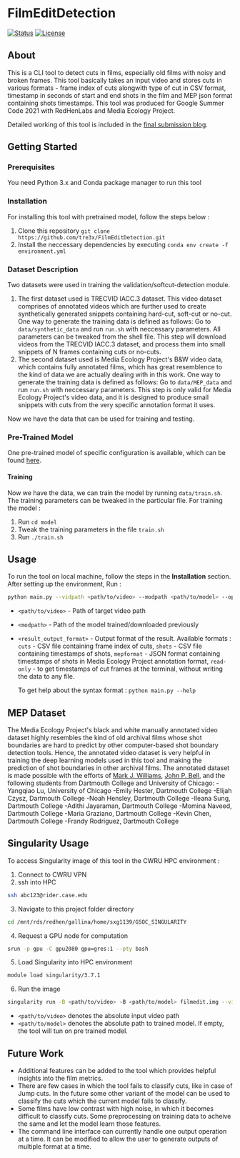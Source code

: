 # FilmEditDetection
[![Status](https://img.shields.io/badge/status-active-success.svg)]() 
[![License](https://img.shields.io/badge/license-MIT-blue.svg)](/LICENSE)

## About
This is a CLI tool to detect cuts in films, especially old films with noisy and broken frames. This tool basically takes an input video and stores cuts in various formats - frame index of cuts alongwith type of cut in CSV format, timestamp in seconds of start and end shots in the film and MEP json format containing shots timestamps. 
This tool was produced for Google Summer Code 2021 with RedHenLabs and Media Ecology Project. 

Detailed working of this tool is included in the [final submission blog](https://gsocblog-tre3x.netlify.app/final-project.html).

## Getting Started


### Prerequisites
You need Python 3.x and Conda package manager to run this tool

### Installation
For installing this tool with pretrained model, follow the steps below :
1. Clone this repository `git clone https://github.com/tre3x/FilmEditDetection.git`
2. Install the neccessary dependencies by executing `conda env create -f environment.yml`

### Dataset Description
Two datasets were used in training the validation/softcut-detection module.
1. The first dataset used is TRECVID IACC.3 dataset. This video dataset comprises of annotated videos which are further used to create synthetically generated snippets containing hard-cut, soft-cut or no-cut. One way to generate the training data is defined as follows: Go to `data/synthetic_data` and run `run.sh` with neccessary parameters. All parameters can be tweaked from the shell file. This step will download videos from the TRECVID IACC.3 dataset, and process them into small snippets of N frames containing cuts or no-cuts.
2. The second dataset used is Media Ecology Project's B&W video data, which contains fully annotated films, which has great resemblence to the kind of data we are actually dealing with in this work. One way to generate the training data is defined as follows: Go to `data/MEP_data` and run `run.sh` with neccessary parameters. This step is only valid for Media Ecology Project's video data, and it is designed to produce small snippets with cuts from the very specific annotation format it uses.

Now we have the data that can be used for training and testing.


### Pre-Trained Model
One pre-trained model of specific configuration is available, which can be found [here](https://drive.google.com/file/d/1KdyW31aCh6iD1Ot0RJK-N14-4A4NHNiD/view?usp=sharing).

#### Training
Now we have the data, we can train the model by running `data/train.sh`. The training parameters can be tweaked in the particular file. For training the model :
1. Run `cd model`
2. Tweak the training parameters in the file `train.sh`
3. Run `./train.sh`

## Usage

To run the tool on local machine, follow the steps in the **Installation** section.
After setting up the environment, Run :
```bash
python main.py --vidpath <path/to/video> --modpath <path/to/model> --operation <result_output_format>
```
- `<path/to/video>` - Path of target video path
- `<modpath>` - Path of the model trained/downloaded previously
- `<result_output_format>` - Output format of the result. Available formats : `cuts` - CSV file containing frame index of cuts, `shots` - CSV file containing timestamps of shots, `mepformat` - JSON format containing timestamps of shots in Media Ecology Project annotation format, `read-only` - to get timestamps of cut frames at the terminal, without writing the data to any file.

  To get help about the syntax format : `python main.py --help`

## MEP Dataset
The Media Ecology Project's black and white manually annotated video dataset highly resembles the kind of old archival films whose shot boundaries are hard to predict by other computer-based shot boundary detection tools. Hence, the annotated video dataset is very helpful in training the deep learning models used in this tool and making the prediction of shot boundaries in other archival films. The annotated dataset is made possible with the efforts of [Mark J. Williams](https://faculty-directory.dartmouth.edu/mark-j-williams), [John P. Bell](https://itc.dartmouth.edu/people/john-p-bell), and the following students from Dartmouth College and University of Chicago:
-Yangqiao Lu, University of Chicago
-Emily Hester, Dartmouth College
-Elijah Czysz, Dartmouth College
-Noah Hensley, Dartmouth College
-Ileana Sung, Dartmouth College
-Adithi Jayaraman, Dartmouth College
-Momina Naveed, Dartmouth College
-Maria Graziano, Dartmouth College
-Kevin Chen, Dartmouth College
-Frandy Rodriguez, Dartmouth College
  
## Singularity Usage
To access Singularity image of this tool in the CWRU HPC environment :
1. Connect to CWRU VPN
2. ssh into HPC
```bash
ssh abc123@rider.case.edu
```
3. Navigate to this project folder directory
```bash
cd /mnt/rds/redhen/gallina/home/sxg1139/GSOC_SINGULARITY
```
4. Request a GPU node for computation
```bash
srun -p gpu -C gpu2080 gpu=gres:1 --pty bash
```
5. Load Singularity into HPC environment
```bash
module load singularity/3.7.1
```
6. Run the image
```bash
singularity run -B <path/to/video> -B <path/to/model> filmedit.img --vidpath <path/to/video> --modpath <path/to/model> 
```
- `<path/to/video>` denotes the absolute input video path
- `<path/to/model>` denotes the absolute path to trained model. If empty, the tool will tun on pre trained model.

## Future Work
- Additional features can be added to the tool which provides helpful insights into the film metrics.
- There are few cases in which the tool fails to classify cuts, like in case of Jump cuts. In the future some other variant of the model
can be used to classify the cuts which the current model fails to classify.
- Some films have low contrast with high noise, in which it becomes difficult to classify cuts. Some preprocessing on training data to acheive the same
and let the model learn those features.
- The command line interface can currently handle one output operation at a time. It can be modified 
 to allow the user to generate outputs of multiple format at a time.
